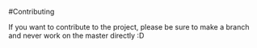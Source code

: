 #Contributing

If you want to contribute to the project, please be sure to make a branch and never work on the master directly :D 
